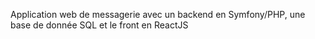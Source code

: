 Application web de messagerie avec un backend en Symfony/PHP, une base de donnée SQL et le front en ReactJS
 
